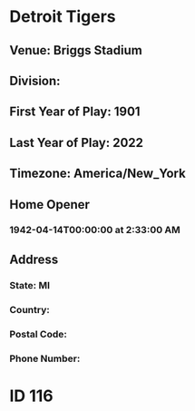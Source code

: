 # Detroit Tigers
## Venue: Briggs Stadium
## Division: 
## First Year of Play: 1901
## Last Year of Play: 2022
## Timezone: America/New_York
## Home Opener
### 1942-04-14T00:00:00 at 2:33:00 AM
## Address
### 
### State: MI
### Country: 
### Postal Code: 
### Phone Number: 
# ID 116